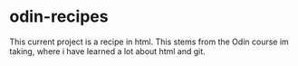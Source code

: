 # odin-recipes
This current project is a recipe in html. This stems from the Odin course im taking, where i have learned a lot about html and git.